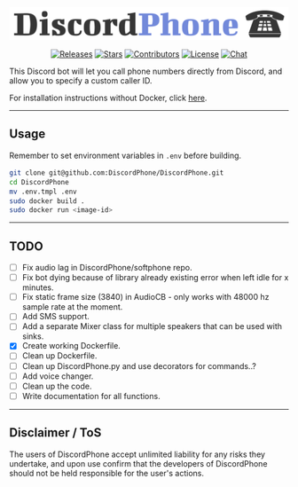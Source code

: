 <p align="center"><a href="https://github.com/DiscordPhone/DiscordPhone" target="_blank" rel="noopener noreferrer"><img src="discordphone.png" alt="DiscordPhone logo"></a></p>

<p align="center">
    <a href="https://github.com/DiscordPhone/DiscordPhone/releases"><img src="https://img.shields.io/github/release/DiscordPhone/DiscordPhone.svg" alt="Releases"></a>
    <a href="https://github.com/DiscordPhone/DiscordPhone/stargazers"><img src="https://img.shields.io/github/stars/DiscordPhone/DiscordPhone.svg" alt="Stars"></a>
    <a href="https://github.com/DiscordPhone/DiscordPhone/graphs/contributors"><img src="https://img.shields.io/github/contributors/DiscordPhone/DiscordPhone.svg" alt="Contributors"></a>
    <a href="https://github.com/DiscordPhone/DiscordPhone/blob/master/LICENSE"><img src="https://img.shields.io/badge/license-MIT-green.svg" alt="License"></a>
    <a href="https://discord.gg/REDACTED"><img src="https://img.shields.io/discord/730183237837652070.svg?sanitize=true" alt="Chat"></a>
</p>

This Discord bot will let you call phone numbers directly from Discord, and allow you to specify a custom caller ID.

For installation instructions without Docker, click [here](INSTALL.md).

---
## Usage
Remember to set environment variables in `.env` before building.
```bash
git clone git@github.com:DiscordPhone/DiscordPhone.git
cd DiscordPhone
mv .env.tmpl .env
sudo docker build .
sudo docker run <image-id>
```

---
## TODO
- [ ] Fix audio lag in DiscordPhone/softphone repo.
- [ ] Fix bot dying because of library already existing error when left idle for x minutes. 
- [ ] Fix static frame size (3840) in AudioCB - only works with 48000 hz sample rate at the moment.
- [ ] Add SMS support.
- [ ] Add a separate Mixer class for multiple speakers that can be used with sinks.
- [x] Create working Dockerfile.
- [ ] Clean up Dockerfile.
- [ ] Clean up DiscordPhone.py and use decorators for commands..?
- [ ] Add voice changer.
- [ ] Clean up the code.
- [ ] Write documentation for all functions.

---
## Disclaimer / ToS
The users of DiscordPhone accept unlimited liability for any risks they undertake, and upon use confirm that the developers of DiscordPhone should not be held responsible for the user's actions.
